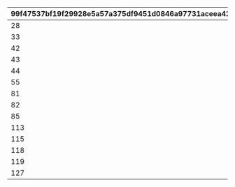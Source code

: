 |99f47537bf19f29928e5a57a375df9451d0846a97731aceea4209967765c0cbc|99c2718820eb7a6ceb41584216428a6d52ec359d55ee15abfb25254bd144b657|250857bcbbdc56113cb7bd57ab47379e112e402aa56781db1ee6ed4f3f6a318c|2003754ddcb5521459810ff80de2b371c78d4edda3a4308ce186ee42f2b9452c|c4679dab5d3e2ddd8299003503abd21fc8c310d9aa10632cbc64d4e00ed2e16f|
| --- | --- | --- | --- | --- |
|28|27001|2020/03/02 4:59:59|27001|2020/02/15 15:00:00|
|33|27001|2021/03/05 11:59:59|27002|2021/02/15 23:00:00|
|42|27001|2021/09/05 11:59:59|27003|2021/08/15 15:00:00|
|43|27001|2022/01/21 11:59:59|27004|2021/12/31 12:00:00|
|44|27005|2022/03/05 14:59:59|27005|2022/02/15 15:00:00|
|55|27001|2022/09/05 11:59:59|27006|2022/08/15 15:00:00|
|81|27001|2023/01/21 11:59:59|27007|2022/12/31 12:00:00|
|82|27005|2023/03/05 14:59:59|27008|2023/02/15 15:00:00|
|85|27009|2023/05/25 14:59:59|27009|2023/04/30 12:00:00|
|113|27001|2023/09/04 14:59:59|27010|2023/08/15 15:00:00|
|115|27012|2024/01/21 11:59:59|27012|2023/12/31 12:00:00|
|118|27005|2024/03/05 14:59:59|27013|2024/02/15 00:00:00|
|119|27012|2024/05/30 23:59:59|27014|2024/04/30 12:00:00|
|127|27012|2024/09/10 23:59:59|27015|2024/08/15 15:00:00|